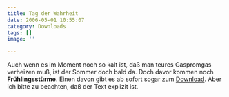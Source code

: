 ```yaml
---
title: Tag der Wahrheit
date: 2006-05-01 10:55:07
category: Downloads
tags: []
image: ''

---
```


Auch wenn es im Moment noch so kalt ist, daß man teures Gaspromgas verheizen muß, ist der Sommer doch bald da. Doch davor kommen noch **Frühlingsstürme**. Einen davon gibt es ab sofort sogar zum [Download](http://www.misantropolis.de/downloads). Aber ich bitte zu beachten, daß der Text explizit ist.
